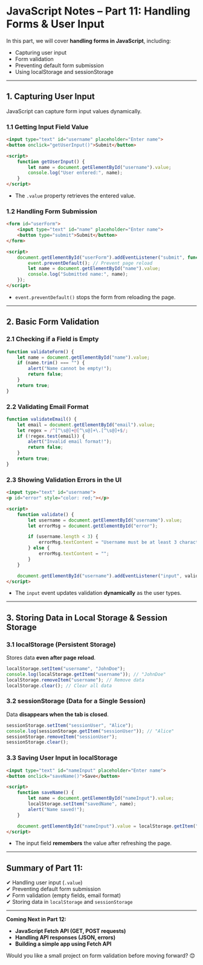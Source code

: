 # JavaScript Notes – Part 11: Handling Forms & User Input  

In this part, we will cover **handling forms in JavaScript**, including:  
- Capturing user input  
- Form validation  
- Preventing default form submission  
- Using localStorage and sessionStorage  

---

## 1. Capturing User Input  

JavaScript can capture form input values dynamically.

### **1.1 Getting Input Field Value**  
```html
<input type="text" id="username" placeholder="Enter name">
<button onclick="getUserInput()">Submit</button>

<script>
    function getUserInput() {
        let name = document.getElementById("username").value;
        console.log("User entered:", name);
    }
</script>
```
- The `.value` property retrieves the entered value.

### **1.2 Handling Form Submission**  
```html
<form id="userForm">
    <input type="text" id="name" placeholder="Enter name">
    <button type="submit">Submit</button>
</form>

<script>
    document.getElementById("userForm").addEventListener("submit", function(event) {
        event.preventDefault(); // Prevent page reload
        let name = document.getElementById("name").value;
        console.log("Submitted name:", name);
    });
</script>
```
- `event.preventDefault()` stops the form from reloading the page.

---

## 2. Basic Form Validation  

### **2.1 Checking if a Field is Empty**  
```js
function validateForm() {
    let name = document.getElementById("name").value;
    if (name.trim() === "") {
        alert("Name cannot be empty!");
        return false;
    }
    return true;
}
```

### **2.2 Validating Email Format**  
```js
function validateEmail() {
    let email = document.getElementById("email").value;
    let regex = /^[^\s@]+@[^\s@]+\.[^\s@]+$/;
    if (!regex.test(email)) {
        alert("Invalid email format!");
        return false;
    }
    return true;
}
```

### **2.3 Showing Validation Errors in the UI**  
```html
<input type="text" id="username">
<p id="error" style="color: red;"></p>

<script>
    function validate() {
        let username = document.getElementById("username").value;
        let errorMsg = document.getElementById("error");

        if (username.length < 3) {
            errorMsg.textContent = "Username must be at least 3 characters.";
        } else {
            errorMsg.textContent = "";
        }
    }

    document.getElementById("username").addEventListener("input", validate);
</script>
```
- The `input` event updates validation **dynamically** as the user types.

---

## 3. Storing Data in Local Storage & Session Storage  

### **3.1 localStorage (Persistent Storage)**  
Stores data **even after page reload**.  
```js
localStorage.setItem("username", "JohnDoe");
console.log(localStorage.getItem("username")); // "JohnDoe"
localStorage.removeItem("username"); // Remove data
localStorage.clear(); // Clear all data
```

### **3.2 sessionStorage (Data for a Single Session)**  
Data **disappears when the tab is closed**.  
```js
sessionStorage.setItem("sessionUser", "Alice");
console.log(sessionStorage.getItem("sessionUser")); // "Alice"
sessionStorage.removeItem("sessionUser");
sessionStorage.clear();
```

### **3.3 Saving User Input in localStorage**  
```html
<input type="text" id="nameInput" placeholder="Enter name">
<button onclick="saveName()">Save</button>

<script>
    function saveName() {
        let name = document.getElementById("nameInput").value;
        localStorage.setItem("savedName", name);
        alert("Name saved!");
    }

    document.getElementById("nameInput").value = localStorage.getItem("savedName") || "";
</script>
```
- The input field **remembers** the value after refreshing the page.

---

## Summary of Part 11:
✔ Handling user input (`.value`)  
✔ Preventing default form submission  
✔ Form validation (empty fields, email format)  
✔ Storing data in `localStorage` and `sessionStorage`  

---

**Coming Next in Part 12:**  
- **JavaScript Fetch API (GET, POST requests)**  
- **Handling API responses (JSON, errors)**  
- **Building a simple app using Fetch API**  

Would you like a small project on form validation before moving forward? 😊